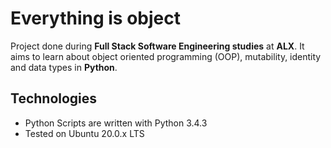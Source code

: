 # Everything is object
Project done during **Full Stack Software Engineering studies** at **ALX**. It aims to learn about object oriented programming (OOP), mutability, identity and data types in **Python**.

## Technologies
* Python Scripts are written with Python 3.4.3
* Tested on Ubuntu 20.0.x LTS

